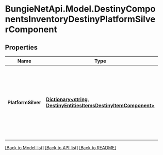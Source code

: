 # BungieNetApi.Model.DestinyComponentsInventoryDestinyPlatformSilverComponent
## Properties

Name | Type | Description | Notes
------------ | ------------- | ------------- | -------------
**PlatformSilver** | [**Dictionary<string, DestinyEntitiesItemsDestinyItemComponent>**](DestinyEntitiesItemsDestinyItemComponent.md) | If a Profile is played on multiple platforms, this is the silver they have for each platform, keyed by Membership Type. | [optional] 

[[Back to Model list]](../README.md#documentation-for-models) [[Back to API list]](../README.md#documentation-for-api-endpoints) [[Back to README]](../README.md)

